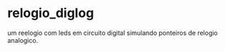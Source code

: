 # relogio_diglog
um reelogio com leds em circuito digital simulando ponteiros de relogio analogico.
